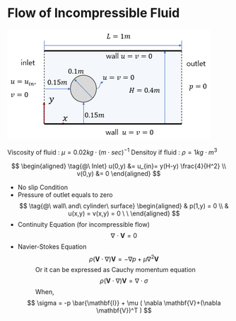 # Flow of Incompressible Fluid  

![Geometry](./geo.png)

Viscosity of fluid : $\mu = 0.02kg \cdot (m \cdot sec)^{-1}$
Densitoy if fluid : $\rho = 1kg \cdot m^{3}$  

$$
\begin{aligned}
\tag{@\ Inlet}
u(0,y) &= u_{in}= y(H-y) \frac{4}{H^2} \\
v(0,y) &= 0
\end{aligned}
$$
* No slip Condition
* Pressure of outlet equals to zero
$$
\tag{@\ wall\ and\ cylinder\ surface}
\begin{aligned}
& p(1,y) = 0 \\
& u(x,y) = v(x,y) = 0 \ \ 
\end{aligned}
$$
* Continuity Equation (for incompressible flow)
$$
\nabla\ \cdot\ \mathbf{V} = 0
$$
* Navier-Stokes Equation
$$
\rho(\mathbf{V} \cdot \nabla)\mathbf{V} = -\nabla p + \mu \nabla^2 \mathbf{V}
$$
&nbsp;&nbsp;&nbsp;&nbsp;&nbsp;&nbsp;&nbsp;&nbsp;&nbsp;
Or it can be expressed as Cauchy momentum equation
$$
\rho(\mathbf{V} \cdot \nabla)\mathbf{V} = \nabla \cdot \sigma
$$
&nbsp;&nbsp;&nbsp;&nbsp;&nbsp;&nbsp;&nbsp;&nbsp;&nbsp;
When,
$$
\sigma = -p \bar{\mathbf{I}} + \mu ( \nabla \mathbf{V}+(\nabla \mathbf{V})^T )
$$